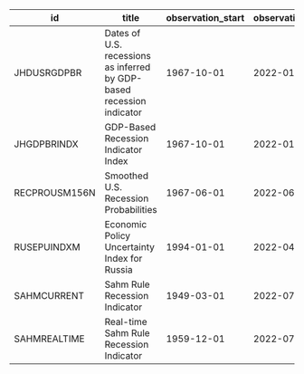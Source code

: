 | id            | title                                                                 | observation_start   | observation_end   |
|---------------|-----------------------------------------------------------------------|---------------------|-------------------|
| JHDUSRGDPBR   | Dates of U.S. recessions as inferred by GDP-based recession indicator | 1967-10-01          | 2022-01-01        |
| JHGDPBRINDX   | GDP-Based Recession Indicator Index                                   | 1967-10-01          | 2022-01-01        |
| RECPROUSM156N | Smoothed U.S. Recession Probabilities                                 | 1967-06-01          | 2022-06-01        |
| RUSEPUINDXM   | Economic Policy Uncertainty Index for Russia                          | 1994-01-01          | 2022-04-01        |
| SAHMCURRENT   | Sahm Rule Recession Indicator                                         | 1949-03-01          | 2022-07-01        |
| SAHMREALTIME  | Real-time Sahm Rule Recession Indicator                               | 1959-12-01          | 2022-07-01        |